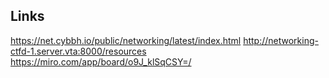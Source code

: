 ## Links
https://net.cybbh.io/public/networking/latest/index.html
http://networking-ctfd-1.server.vta:8000/resources
https://miro.com/app/board/o9J_klSqCSY=/
